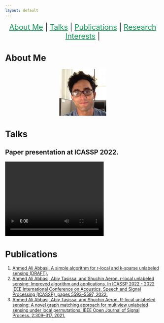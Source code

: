 ```yaml
---
layout: default
---
```


<p  align="center">
 <font size="+2">
 <a href='#about-me' style='color: #159957'>About Me</a> |
 <a href='#talks' style='color: #159957'>Talks</a> |
 <a href='#publications' style='color: #159957'>Publications</a> |
 <a href='#research-interests' style='color: #159957'>Research Interests</a> |
 </font>  
</p>


# About Me
<p align="center">
<img src="AhmedAbbasiMe.jpg" width="30%" height="30%" > 
</p>

# Talks
<h2> Paper presentation at ICASSP 2022.  </h2>
<video width="320" height="240" controls>
  <source src="ICASSP.mp4" type="video/mp4">
  <!--<source src="movie.ogg" type="video/ogg">-->
</video>


# Publications
<ol>
<li><a href="ULSLetter.pdf">Ahmed Ali Abbasi. A simple algorithm for r-local and k-sparse unlabeled sensing (DRAFT). </a></li>
<li><a href="Paper1.pdf">Ahmed Ali Abbasi, Abiy Tasissa, and Shuchin Aeron. r-local unlabeled
sensing: Improved algorithm and applications. In ICASSP 2022 - 2022 IEEE International Conference on Acoustics, Speech and Signal Processing (ICASSP), pages 5593–5597, 2022.</a></li>
<li><a href="Paper2.pdf">Ahmed Ali Abbasi, Abiy Tasissa, and Shuchin Aeron. R-local unlabeled sensing: A novel graph matching approach for multiview unlabeled sensing under local permutations. IEEE Open Journal of Signal Process.,2:309–317, 2021.</a></li>
</ol>

